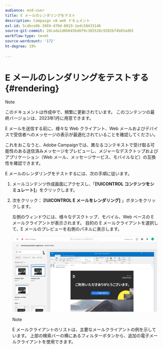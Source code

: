 ```yaml
---
audience: end-user
title: E メールのレンダリングをテスト
description: Campaign v8 web ドキュメント
exl-id: 5cdbce8b-3969-470d-8019-1edc58433146
source-git-commit: 28cada1d6b645bd6f0c365528c9302bf4b03ad65
workflow-type: tm+mt
source-wordcount: '172'
ht-degree: 19%

---
```


# E メールのレンダリングをテストする {#rendering}

>[!NOTE]
>
>このドキュメントは作成中で、頻繁に更新されています。 このコンテンツの最終バージョンは、2023年1月に用意できます。

E メールを送信する前に、様々な Web クライアント、Web メールおよびデバイスで受信者へのメッセージの表示が最適化されていることを確認してください。

これをおこなうと、Adobe Campaignでは、異なるコンテキストで受け取る可能性のある送信済みメッセージをプレビューし、メジャーなデスクトップおよびアプリケーション（Web メール、メッセージサービス、モバイルなど）の互換性を確認できます。

E メールのレンダリングをテストするには、次の手順に従います。

1. メールコンテンツ作成画面にアクセスし、「**[!UICONTROL コンテンツをシミュレート]**」をクリックします。

1. 次をクリック： **[!UICONTROL E メールをレンダリング]** 」ボタンをクリックします。

   左側のウィンドウには、様々なデスクトップ、モバイル、Web ベースの E メールクライアントが表示されます。 目的の E メールクライアントを選択して、E メールのプレビューを右側のパネルに表示します。

   ![](assets/render-context.png)

   >[!NOTE]
   >
   >E メールクライアントのリストは、主要なメールクライアントの例を示しています。 上部の検索バーの横にあるフィルターボタンから、追加の電子メールクライアントを使用できます。

